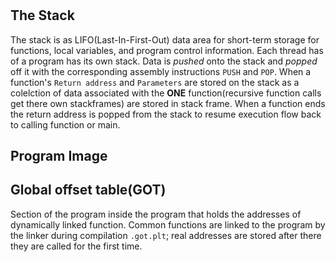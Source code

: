#


## The Stack
The stack is as LIFO(Last-In-First-Out) data area for short-term storage for functions, local variables, and program control information. Each thread has of a program has its own stack. Data is *pushed* onto the stack and *popped* off it with the corresponding assembly instructions `PUSH` and `POP`. When a function's `Return address` and `Parameters` are stored on the stack as a colelction of data associated with the **ONE** function(recursive function calls get there own stackframes) are stored in stack frame. When a function ends the return address is popped from the stack to resume execution flow back to calling function or main.

## Program Image

## Global offset table(GOT)
Section of the program inside the program that holds the addresses of dynamically linked function. Common functions are linked to the program by the linker during compilation `.got.plt`; real addresses are stored after there they are called for the first time.



